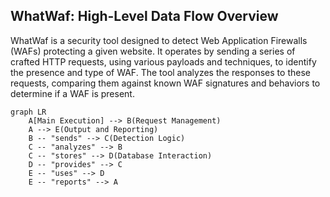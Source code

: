 ## WhatWaf: High-Level Data Flow Overview

WhatWaf is a security tool designed to detect Web Application Firewalls (WAFs) protecting a given website. It operates by sending a series of crafted HTTP requests, using various payloads and techniques, to identify the presence and type of WAF. The tool analyzes the responses to these requests, comparing them against known WAF signatures and behaviors to determine if a WAF is present.

```mermaid
graph LR
    A[Main Execution] --> B(Request Management) 
    A --> E(Output and Reporting)
    B -- "sends" --> C(Detection Logic)
    C -- "analyzes" --> B
    C -- "stores" --> D(Database Interaction)
    D -- "provides" --> C
    E -- "uses" --> D
    E -- "reports" --> A













































































































































































































































































































































































































































































































































































































































































































































































































































































































































































































































































































































































































































































































































































































































































































































































































































































































































































































































































































































































































































































































































































































































































































































































































































































































































































































































































































































































































































































































































































































































































































































































































































































































```

Each component is described below:

*   **Main Execution:** This component serves as the entry point of the application. It initializes the program, parses command-line arguments, and orchestrates the overall WAF detection process. It interacts with the `Request Management` component to initiate HTTP requests and receives reports from the `Output and Reporting` component.
*   **Request Management:** This component is responsible for constructing and sending HTTP requests to the target website. It configures request headers and handles responses. It receives instructions from the `Main Execution` component and sends requests based on the `Detection Logic` component. It also analyzes the responses received from the target website and passes the responses back to the `Detection Logic` component.
*   **Detection Logic:** This component contains the core logic for detecting WAFs. It uses a variety of scripts and techniques to analyze HTTP responses and identify WAF signatures. It receives HTTP responses from the `Request Management` component and interacts with the `Database Interaction` component to retrieve and store data related to payloads and WAF identification. It also sends requests to the `Request Management` component to perform further analysis.
*   **Database Interaction:** This component manages the storage and retrieval of data related to payloads, URLs, and identified WAFs. It interacts with the `Detection Logic` component to store and retrieve data used in the detection process. It also provides data to the `Output and Reporting` component for generating reports.
*   **Output and Reporting:** This component formats and displays the application's output, including informational messages, warnings, errors, and detected firewalls. It also handles the reporting of detected firewall issues. It receives data from the `Main Execution` component and the `Database Interaction` component and reports back to the `Main Execution` component.